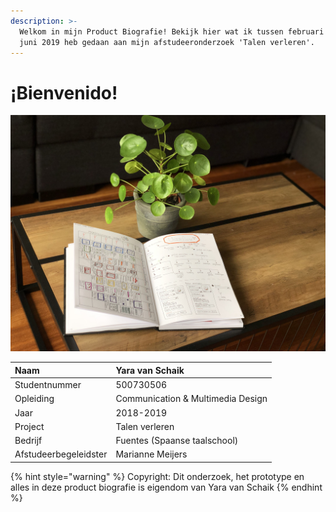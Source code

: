 ```yaml
---
description: >-
  Welkom in mijn Product Biografie! Bekijk hier wat ik tussen februari 2019 -
  juni 2019 heb gedaan aan mijn afstudeeronderzoek 'Talen verleren'.
---
```


# ¡Bienvenido!

![](.gitbook/assets/img_0871.jpg)

| Naam | Yara van Schaik |
| :--- | :--- |
| Studentnummer | 500730506 |
| Opleiding | Communication & Multimedia Design |
| Jaar | 2018-2019 |
| Project | Talen verleren |
| Bedrijf | Fuentes \(Spaanse taalschool\) |
| Afstudeerbegeleidster | Marianne Meijers |

{% hint style="warning" %}
Copyright: Dit onderzoek, het prototype en alles in deze product biografie is eigendom van Yara van Schaik
{% endhint %}

